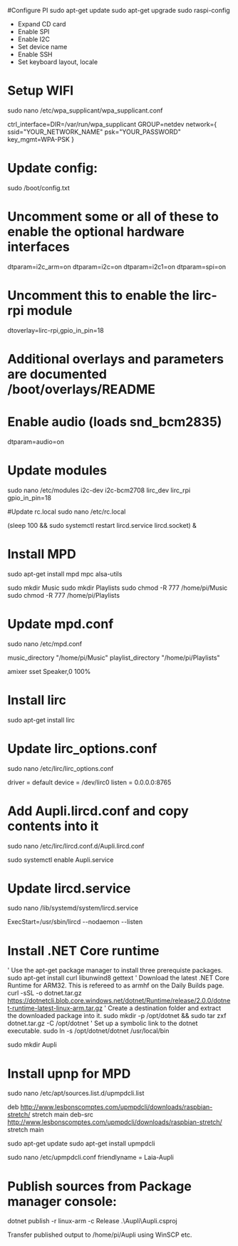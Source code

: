 #Configure PI
sudo apt-get update
sudo apt-get upgrade
sudo raspi-config
- Expand CD card
- Enable SPI
- Enable I2C
- Set device name
- Enable SSH
- Set keyboard layout, locale

# Setup WIFI
sudo nano /etc/wpa_supplicant/wpa_supplicant.conf

ctrl_interface=DIR=/var/run/wpa_supplicant GROUP=netdev
network={
    ssid="YOUR_NETWORK_NAME"
    psk="YOUR_PASSWORD"
    key_mgmt=WPA-PSK
}

# Update config:
sudo /boot/config.txt

# Uncomment some or all of these to enable the optional hardware interfaces
dtparam=i2c_arm=on
dtparam=i2c=on
dtparam=i2c1=on
dtparam=spi=on

# Uncomment this to enable the lirc-rpi module
dtoverlay=lirc-rpi,gpio_in_pin=18

# Additional overlays and parameters are documented /boot/overlays/README

# Enable audio (loads snd_bcm2835)
dtparam=audio=on

# Update modules
sudo nano /etc/modules
i2c-dev
i2c-bcm2708
lirc_dev
lirc_rpi gpio_in_pin=18

#Update rc.local
sudo nano /etc/rc.local

(sleep 100 && sudo systemctl restart lircd.service lircd.socket) &

# Install MPD
sudo apt-get install mpd mpc alsa-utils

sudo mkdir Music
sudo mkdir Playlists
sudo chmod -R 777 /home/pi/Music
sudo chmod -R 777 /home/pi/Playlists

# Update mpd.conf
sudo nano /etc/mpd.conf

music_directory         "/home/pi/Music"
playlist_directory		"/home/pi/Playlists"

amixer sset Speaker,0 100%

# Install lirc
sudo apt-get install lirc

# Update lirc_options.conf
sudo nano /etc/lirc/lirc_options.conf

driver    		= default
device    		= /dev/lirc0
listen          = 0.0.0.0:8765

# Add Aupli.lircd.conf and copy contents into it
sudo nano /etc/lirc/lircd.conf.d/Aupli.lircd.conf

sudo systemctl enable Aupli.service

# Update lircd.service
sudo nano /lib/systemd/system/lircd.service

ExecStart=/usr/sbin/lircd --nodaemon --listen

# Install .NET Core runtime
' Use the apt-get package manager to install three prerequiste packages.
sudo apt-get install curl libunwind8 gettext
' Download the latest .NET Core Runtime for ARM32. This is refereed to as armhf on the Daily Builds page.
curl -sSL -o dotnet.tar.gz https://dotnetcli.blob.core.windows.net/dotnet/Runtime/release/2.0.0/dotnet-runtime-latest-linux-arm.tar.gz 
' Create a destination folder and extract the downloaded package into it.
sudo mkdir -p /opt/dotnet && sudo tar zxf dotnet.tar.gz -C /opt/dotnet
' Set up a symbolic link to the dotnet executable.
sudo ln -s /opt/dotnet/dotnet /usr/local/bin

sudo mkdir Aupli

# Install upnp for MPD
sudo nano /etc/apt/sources.list.d/upmpdcli.list

deb http://www.lesbonscomptes.com/upmpdcli/downloads/raspbian-stretch/ stretch main
deb-src http://www.lesbonscomptes.com/upmpdcli/downloads/raspbian-stretch/ stretch main

sudo apt-get update
sudo apt-get install upmpdcli

sudo nano /etc/upmpdcli.conf
friendlyname = Laia-Aupli

# Publish sources from Package manager console:
dotnet publish -r linux-arm -c Release .\Aupli\Aupli.csproj

Transfer published output to /home/pi/Aupli using WinSCP etc.


